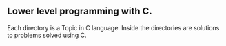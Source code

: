 ## Lower level programming with C.
Each directory is a Topic in C language. Inside the directories are solutions to problems solved using C.
